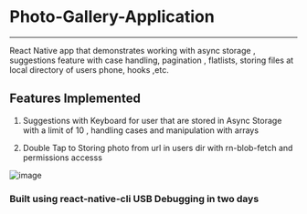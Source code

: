 # Photo-Gallery-Application
----------------

React Native app that demonstrates working with async storage , suggestions feature with case handling, pagination , flatlists, storing files at local directory of users phone, hooks ,etc.

##  Features Implemented

1) Suggestions with Keyboard for user that are stored in Async Storage with a limit of 10 , handling cases and manipulation with arrays


2)  Double Tap to Storing photo from url in users dir with rn-blob-fetch and permissions accesss


![image](https://res.cloudinary.com/df2q7cryi/image/upload/v1624462276/WhatsApp_Image_2021-06-23_at_8.51.38_PM_twoxup.jpg)


### Built using react-native-cli USB Debugging in two days
